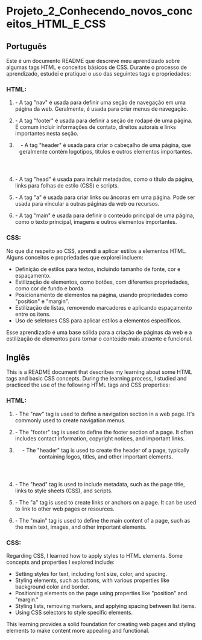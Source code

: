 # Projeto_2_Conhecendo_novos_conceitos_HTML_E_CSS


## Português

Este é um documento README que descreve meu aprendizado sobre algumas tags HTML e conceitos básicos de CSS. Durante o processo de aprendizado, estudei e pratiquei o uso das seguintes tags e propriedades:

### HTML:

1. **<nav>** - A tag "nav" é usada para definir uma seção de navegação em uma página da web. Geralmente, é usada para criar menus de navegação.

2. **<footer>** - A tag "footer" é usada para definir a seção de rodapé de uma página. É comum incluir informações de contato, direitos autorais e links importantes nesta seção.

3. **<header>** - A tag "header" é usada para criar o cabeçalho de uma página, que geralmente contém logotipos, títulos e outros elementos importantes.

4. **<head>** - A tag "head" é usada para incluir metadados, como o título da página, links para folhas de estilo (CSS) e scripts.

5. **<a>** - A tag "a" é usada para criar links ou âncoras em uma página. Pode ser usada para vincular a outras páginas da web ou recursos.

6. **<main>** - A tag "main" é usada para definir o conteúdo principal de uma página, como o texto principal, imagens e outros elementos importantes.

### CSS:

No que diz respeito ao CSS, aprendi a aplicar estilos a elementos HTML. Alguns conceitos e propriedades que explorei incluem:

- Definição de estilos para textos, incluindo tamanho de fonte, cor e espaçamento.
- Estilização de elementos, como botões, com diferentes propriedades, como cor de fundo e borda.
- Posicionamento de elementos na página, usando propriedades como "position" e "margin".
- Estilização de listas, removendo marcadores e aplicando espaçamento entre os itens.
- Uso de seletores CSS para aplicar estilos a elementos específicos.

Esse aprendizado é uma base sólida para a criação de páginas da web e a estilização de elementos para tornar o conteúdo mais atraente e funcional.

## Inglês

This is a README document that describes my learning about some HTML tags and basic CSS concepts. During the learning process, I studied and practiced the use of the following HTML tags and CSS properties:

### HTML:

1. **<nav>** - The "nav" tag is used to define a navigation section in a web page. It's commonly used to create navigation menus.

2. **<footer>** - The "footer" tag is used to define the footer section of a page. It often includes contact information, copyright notices, and important links.

3. **<header>** - The "header" tag is used to create the header of a page, typically containing logos, titles, and other important elements.

4. **<head>** - The "head" tag is used to include metadata, such as the page title, links to style sheets (CSS), and scripts.

5. **<a>** - The "a" tag is used to create links or anchors on a page. It can be used to link to other web pages or resources.

6. **<main>** - The "main" tag is used to define the main content of a page, such as the main text, images, and other important elements.

### CSS:

Regarding CSS, I learned how to apply styles to HTML elements. Some concepts and properties I explored include:

- Setting styles for text, including font size, color, and spacing.
- Styling elements, such as buttons, with various properties like background color and border.
- Positioning elements on the page using properties like "position" and "margin."
- Styling lists, removing markers, and applying spacing between list items.
- Using CSS selectors to style specific elements.

This learning provides a solid foundation for creating web pages and styling elements to make content more appealing and functional.

